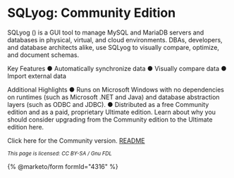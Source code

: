 
# SQLyog: Community Edition

SQLyog ([](https://webyog.com/product/sqlyog/)) is a GUI tool to manage MySQL and MariaDB servers and databases in physical, virtual, and cloud environments. DBAs, developers, and database architects alike, use SQLyog to visually compare, optimize, and document schemas.


Key Features
●	Automatically synchronize data
●	Visually compare data
●	Import external data


Additional Highlights
●	Runs on Microsoft Windows with no dependencies on runtimes (such as Microsoft .NET and Java) and database abstraction layers (such as ODBC and JDBC).
●	Distributed as a free Community edition and as a paid, proprietary Ultimate edition. Learn about why you should consider upgrading from the Community edition to the Ultimate edition here.


Click here for the Community version. [README](https://github.com/webyog/sqlyog-community/blob/master/README)


<sub>_This page is licensed: CC BY-SA / Gnu FDL_</sub>


{% @marketo/form formId="4316" %}
